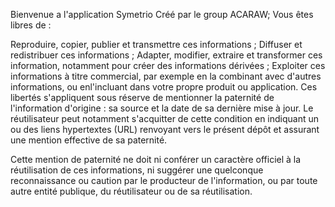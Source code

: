 Bienvenue a l'application Symetrio
Créé par le group ACARAW;
Vous êtes libres de :

Reproduire, copier, publier et transmettre ces informations ;
Diffuser et redistribuer ces informations ;
Adapter, modifier, extraire et transformer ces information, notamment pour créer des informations dérivées ;
Exploiter ces informations à titre commercial, par exemple en la combinant avec d'autres informations, ou enl'incluant dans votre propre produit ou application.
Ces libertés s'appliquent sous réserve de mentionner la paternité de l'information d'origine : sa source et la date de sa dernière mise à jour. Le réutilisateur peut notamment s'acquitter de cette condition en indiquant un ou des liens hypertextes (URL) renvoyant vers le présent dépôt et assurant une mention effective de sa paternité.

Cette mention de paternité ne doit ni conférer un caractère officiel à la réutilisation de ces informations, ni suggérer une quelconque reconnaissance ou caution par le producteur de l'information, ou par toute autre entité publique, du réutilisateur ou de sa réutilisation.